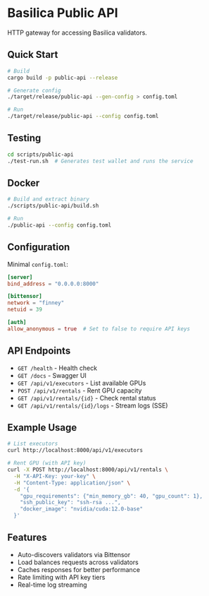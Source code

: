 # Basilica Public API

HTTP gateway for accessing Basilica validators.

## Quick Start

```bash
# Build
cargo build -p public-api --release

# Generate config
./target/release/public-api --gen-config > config.toml

# Run
./target/release/public-api --config config.toml
```

## Testing

```bash
cd scripts/public-api
./test-run.sh  # Generates test wallet and runs the service
```

## Docker

```bash
# Build and extract binary
./scripts/public-api/build.sh

# Run
./public-api --config config.toml
```

## Configuration

Minimal `config.toml`:

```toml
[server]
bind_address = "0.0.0.0:8000"

[bittensor]
network = "finney"
netuid = 39

[auth]
allow_anonymous = true  # Set to false to require API keys
```

## API Endpoints

- `GET /health` - Health check
- `GET /docs` - Swagger UI
- `GET /api/v1/executors` - List available GPUs
- `POST /api/v1/rentals` - Rent GPU capacity
- `GET /api/v1/rentals/{id}` - Check rental status
- `GET /api/v1/rentals/{id}/logs` - Stream logs (SSE)

## Example Usage

```bash
# List executors
curl http://localhost:8000/api/v1/executors

# Rent GPU (with API key)
curl -X POST http://localhost:8000/api/v1/rentals \
  -H "X-API-Key: your-key" \
  -H "Content-Type: application/json" \
  -d '{
    "gpu_requirements": {"min_memory_gb": 40, "gpu_count": 1},
    "ssh_public_key": "ssh-rsa ...",
    "docker_image": "nvidia/cuda:12.0-base"
  }'
```

## Features

- Auto-discovers validators via Bittensor
- Load balances requests across validators
- Caches responses for better performance
- Rate limiting with API key tiers
- Real-time log streaming

